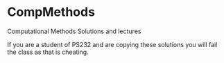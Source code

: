 CompMethods
===========

Computational Methods Solutions and lectures

If you are a student of PS232 and are copying these solutions you will fail the class as that is cheating.  


